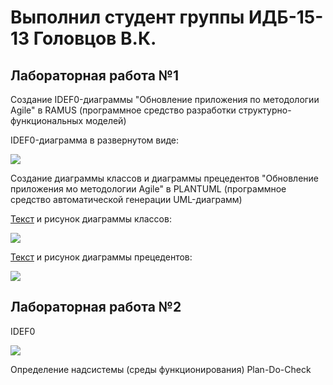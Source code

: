 # Выполнил студент группы ИДБ-15-13 Головцов В.К.
## Лабораторная работа №1
Создание IDEF0-диаграммы "Обновление приложения по методологии Agile" в RAMUS (программное средство разработки структурно-функциональных моделей)

IDEF0-диаграмма в развернутом виде:

![](https://pp.userapi.com/c851336/v851336744/972e/WO0_5cdDbqE.jpg)

Создание диаграммы классов и диаграммы прецедентов "Обновление приложения мо методологии Agile" в PLANTUML (программное средство автоматической генерации UML-диаграмм)

[Текст](https://github.com/Slippp/--15-13-2018-/blob/master/%D0%A2%D0%B5%D0%BA%D1%81%D1%82%201) и рисунок диаграммы классов:

![](http://www.plantuml.com/plantuml/png/LP0zJiD048Nhx2b6gK3Y425SW8vwPQ-85SUBTXrH8AJmewH8aH9Ak450TcAIUBd2snlnh520LbfxtiptZUo1BxKhfvDS-N5Mt6Yd9vBasdkvKxsXJiRNpawBzCBcridLA2kDwfqxPs-FoJ3d20UjIutx6zshewMFDwonZJFU7mZnCIxGO8UcBzhB9RS8Nj761tPcyGa7r6ZvlXHKsCULaFp7TooPToOrgex39uAW8VQCmFY0TPop3cXv0hu4ttnKF3NRcyuW9tYXiUBeWXLsqlcOx0bkVmND6HlCDjopf8RccWjNSNxAxnjbgP4aSqbkrC0KAV_X3m00)

[Текст](https://github.com/Slippp/--15-13-2018-/blob/master/%D0%A2%D0%B5%D0%BA%D1%81%D1%82%202) и рисунок диаграммы прецедентов:

![](http://www.plantuml.com/plantuml/png/fL7DIiD043vtdsB8IGy57q2agUT0RfwNP6r3qwniDdYmGgoY1qMlWXTzWreIZJ-9hp3pHavDnOX76JRpyV7zP9D1QgMnsJGMwIHA3gIHKv21rGQEH6yeWyd8w2m9TtNCrDuuiahqN6FqOSiCOvQmK9jGcIvrtCdBKXN8LFqxCLRx5gm64ut65iB8gC16EX7j-_fR85Dmy8wkiS3AMTFUcdwW74iiw8JckCG6iCAQph31TrpGELQCQfu6Nm0_U1Ky9NkUyFKdp6-pxd61pvJpyn4RcjC5LbsLrwfkkO3RAATJBYcnPdm97Fj6Dy3kNncj__jBkNzx5YitBh_sbIDywFTXmzqKV5RG4tp_xHaZNtXCp7RuvcAWaf3_xIS0)

## Лабораторная работа №2
IDEF0 

![](https://pp.userapi.com/c852028/v852028444/31f3c/KWc_m0chLz4.jpg)

Определение надсистемы (среды функционирования) 
Plan-Do-Check
